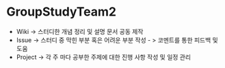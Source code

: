 # GroupStudyTeam2

- Wiki -> 스터디한 개념 정리 및 설명 문서 공동 제작
- Issue -> 스터디 중 막힌 부분 혹은 어려운 부분 작성 - > 코멘트를 통한 피드백 및 도움
- Project -> 각 주 마다 공부한 주제에 대한 진행 사항 작성 및 일정 관리
